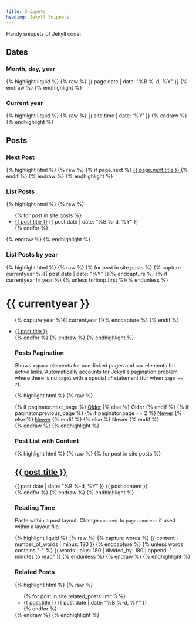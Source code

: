 ```yaml
---
title: Snippets
heading: Jekyll Snippets
---
```


Handy snippets of Jekyll code:

## Dates

### Month, day, year
{% highlight liquid %}
{% raw %}
{{ page.date | date: "%B %-d, %Y" }}
{% endraw %}
{% endhighlight %}

### Current year
{% highlight liquid %}
{% raw %}
{{ site.time | date: '%Y' }}
{% endraw %}
{% endhighlight %}

## Posts

### Next Post

{% highlight html %}
{% raw %}
{% if page.next %}
  <a href="{{ page.next.url }}">
    {{ page.next.title }}
  </a>
{% endif %}
{% endraw %}
{% endhighlight %}

### List Posts

{% highlight html %}
{% raw %}
<ul>
  {% for post in site.posts %}
    <li>
      <a href="{{ post.url }}">{{ post.title }}</a>
      <time>{{ post.date | date: "%B %-d, %Y" }}</time>
    </li>
  {% endfor %}
</ul>
{% endraw %}
{% endhighlight %}

### List Posts by year

{% highlight html %}
{% raw %}
{% for post in site.posts %}
  {% capture currentyear %}{{ post.date | date: "%Y" }}{% endcapture %}
  {% if currentyear != year %}
    {% unless forloop.first %}</ul>{% endunless %}
    <h1>{{ currentyear }}</h1>
    <ul>
    {% capture year %}{{ currentyear }}{% endcapture %}
  {% endif %}
  <li><a href="{{ post.url }}">{{ post.title }}</a></li>
{% endfor %}
{% endraw %}
{% endhighlight %}

### Posts Pagination

Shows `<span>` elements for non-linked pages and `<a>` elements for active links. Automatically accounts for Jekyll's pagination problem where there is no `page1` with a special `if` statement (for when `page == 2`).

{% highlight html %}
{% raw %}
<div class="pagination">
  {% if paginator.next_page %}
    <a class="pagination-item older" href="{{ site.baseurl }}page{{ paginator.next_page }}">Older</a>
  {% else %}
    <span class="pagination-item older">Older</span>
  {% endif %}
  {% if paginator.previous_page %}
    {% if paginator.page == 2 %}
      <a class="pagination-item newer" href="{{ site.baseurl }}">Newer</a>
    {% else %}
      <a class="pagination-item newer" href="{{ site.baseurl }}page{{ paginator.previous_page }}">Newer</a>
    {% endif %}
  {% else %}
    <span class="pagination-item newer">Newer</span>
  {% endif %}
</div>
{% endraw %}
{% endhighlight %}

### Post List with Content

{% highlight html %}
{% raw %}
{% for post in site.posts %}
  <article>
    <h1>
      <a href="{{ post.url }}">
        {{ post.title }}
      </a>
    </h1>
    <time>{{ post.date | date: "%B %-d, %Y" }}</time>
    {{ post.content }}
  </article>
{% endfor %}
{% endraw %}
{% endhighlight %}

### Reading Time

Paste within a post layout. Change `content` to `page.content` if used within a layout file.

{% highlight liquid %}
{% raw %}
{% capture words %}
  {{ content | number_of_words | minus: 180 }}
{% endcapture %}
{% unless words contains "-" %}
  {{ words | plus: 180 | divided_by: 180 | append: " minutes to read" }}
{% endunless %}
{% endraw %}
{% endhighlight %}

### Related Posts

{% highlight html %}
{% raw %}
<ul>
  {% for post in site.related_posts limit:3 %}
    <li>
      <a href="{{ post.url }}">{{ post.title }}</a>
      <time>{{ post.date | date: "%B %-d, %Y" }}</time>
    </li>
  {% endfor %}
</ul>
{% endraw %}
{% endhighlight %}
